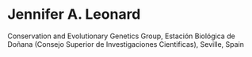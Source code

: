 # Jennifer A. Leonard
 Conservation and Evolutionary Genetics Group, Estación Biológica de Doñana (Consejo Superior de Investigaciones Cientificas), Seville, Spain